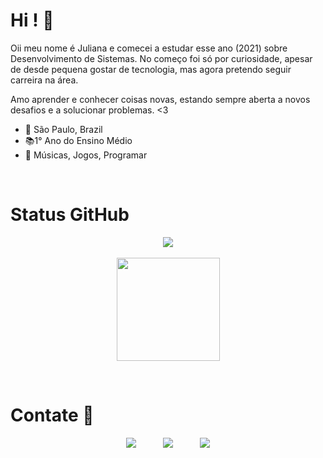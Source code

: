 # Hi ! 👋


Oii meu nome é Juliana e comecei a estudar esse ano (2021) sobre Desenvolvimento de Sistemas. No começo foi só por curiosidade, apesar de desde pequena gostar de tecnologia, mas agora pretendo seguir carreira na área.

Amo aprender e conhecer coisas novas, estando sempre aberta a novos desafios e a solucionar problemas. <3

- 📍 São Paulo, Brazil
- 📚1° Ano do Ensino Médio
- 🏡 Músicas, Jogos, Programar

<br>

# Status GitHub
<p align="center">
  <a href="https://github.com/jfutenma/github-readme-stats">
    <img
      align="center"
      src="https://github-readme-stats.vercel.app/api/top-langs/?username=jfutenma&layout=compact"
    />
    <br> <br>
  </a>
  <a href="https://github.com/jfutenma/github-readme-stats">
    <img
      align="center"
      height="165"
      src="https://github-readme-stats.vercel.app/api?username=jfutenma&count_private=true&show_icons=true&custom_title=Github%20Status&hide=issues"
    />
  </a>
</p>

<br>

# Contate 📱
  <div>
  <p align="center">
    <a href="https://www.linkedin.com/in/jfutenma" target="_blank"><img src="https://img.shields.io/badge/-LinkedIn-%230077B5?style=for-the-badge&logo=linkedin&logoColor=white" target="_blank"></a>
     &nbsp;&nbsp;&nbsp;&nbsp;&nbsp;&nbsp;&nbsp;&nbsp;&nbsp;
  <a href="mailto:juuhf.de@gmail.com"><img src="https://img.shields.io/badge/gmail-D14836?&style=for-the-badge&logo=gmail&logoColor=white&link=mailto:juuhf.de@gmail.com"></a>  
        &nbsp;&nbsp;&nbsp;&nbsp;&nbsp;&nbsp;&nbsp;&nbsp;&nbsp;
  <a href="https://instagram.com/jfutenma" target="_blank"><img src="https://img.shields.io/badge/-Instagram-%23E4405F?style=for-the-badge&logo=instagram&logoColor=white" target="_blank"></a>
  <p> 
</div>
